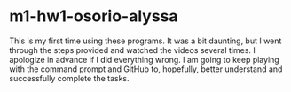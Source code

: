 # m1-hw1-osorio-alyssa
This is my first time using these programs. It was a bit daunting, but I went through the steps provided and watched the videos several times. I apologize in advance if I did everything wrong. I am going to keep playing with the command prompt and GitHub to, hopefully, better understand and successfully complete the tasks.
